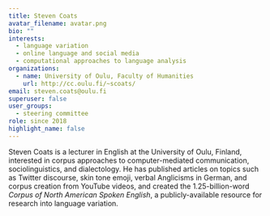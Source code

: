 ```yaml
---
title: Steven Coats
avatar_filename: avatar.png
bio: ""
interests:
  - language variation
  - online language and social media
  - computational approaches to language analysis
organizations:
  - name: University of Oulu, Faculty of Humanities
    url: http://cc.oulu.fi/~scoats/
email: steven.coats@oulu.fi
superuser: false
user_groups:
  - steering committee
role: since 2018
highlight_name: false
---
```

Steven Coats is a lecturer in English at the University of Oulu, Finland, interested in corpus approaches to computer-mediated communication, sociolinguistics, and dialectology. He has published articles on topics such as Twitter discourse, skin tone emoji, verbal Anglicisms in German, and corpus creation from YouTube videos, and created the 1.25-billion-word *Corpus of North American Spoken English*, a publicly-available resource for research into language variation.
